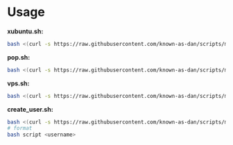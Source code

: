 # Usage
**xubuntu.sh:**
```bash
bash <(curl -s https://raw.githubusercontent.com/known-as-dan/scripts/master/setup/xubuntu.sh)
```
**pop.sh:**
```bash
bash <(curl -s https://raw.githubusercontent.com/known-as-dan/scripts/master/setup/pop.sh)
```
**vps.sh:**
```bash
bash <(curl -s https://raw.githubusercontent.com/known-as-dan/scripts/master/setup/vps.sh)
```
**create_user.sh:**
```bash
bash <(curl -s https://raw.githubusercontent.com/known-as-dan/scripts/master/setup/create_user.sh)
# format
bash script <username>
```
